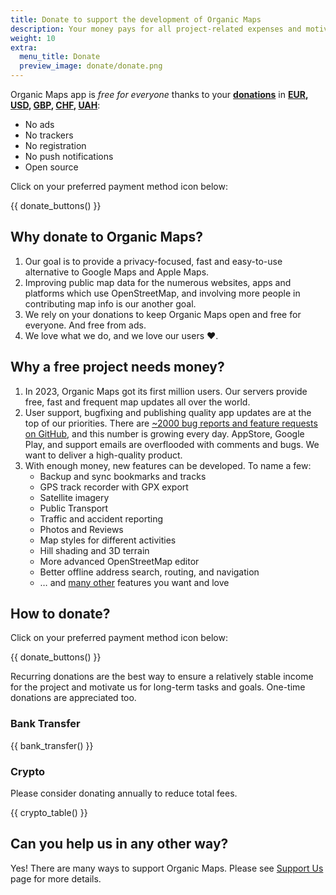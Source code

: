 ```yaml
---
title: Donate to support the development of Organic Maps
description: Your money pays for all project-related expenses and motivates us to improve Organic Maps.
weight: 10
extra:
  menu_title: Donate
  preview_image: donate/donate.png
---
```


Organic Maps app is _free for everyone_ thanks to your **[donations][stripe]** in **[EUR][stripe_eur], [USD][stripe_usd], [GBP][stripe_GBP], [CHF][stripe_chf], [UAH][stripe_uah]**:

- No ads
- No trackers
- No registration
- No push notifications
- Open source

Click on your preferred payment method icon below:

{{ donate_buttons() }}

## Why donate to Organic Maps?

1. Our goal is to provide a privacy-focused, fast and easy-to-use alternative to Google Maps and Apple Maps.
2. Improving public map data for the numerous websites, apps and platforms which use OpenStreetMap, and involving more people in contributing map info is our another goal.
3. We rely on your donations to keep Organic Maps open and free for everyone.
   And free from ads.
4. We love what we do, and we love our users ❤️.

## Why a free project needs money?

1. In 2023, Organic Maps got its first million users.
   Our servers provide free, fast and frequent map updates all over the world.
2. User support, bugfixing and publishing quality app updates are at the top of our priorities.
   There are [~2000 bug reports and feature requests on GitHub][github issues], and this number is growing every day.
   AppStore, Google Play, and support emails are overflooded with comments and bugs. We want to deliver a high-quality product.
3. With enough money, new features can be developed. To name a few:
   - Backup and sync bookmarks and tracks
   - GPS track recorder with GPX export
   - Satellite imagery
   - Public Transport
   - Traffic and accident reporting
   - Photos and Reviews
   - Map styles for different activities
   - Hill shading and 3D terrain
   - More advanced OpenStreetMap editor
   - Better offline address search, routing, and navigation
   - … and [many other][github issues] features you want and love

## How to donate?

Click on your preferred payment method icon below:

{{ donate_buttons() }}

Recurring donations are the best way to ensure a relatively stable income for
the project and motivate us for long-term tasks and goals. One-time donations
are appreciated too.

### Bank Transfer

{{ bank_transfer() }}

### Crypto

Please consider donating annually to reduce total fees.

{{ crypto_table() }}

## Can you help us in any other way?

Yes! There are many ways to support Organic Maps. Please see
[Support Us](@/support-us/index.md) page for more details.

[stripe]: https://donate.organicmaps.app/ "Donate"
[stripe_eur]: https://donate.organicmaps.app/?currency=eur "Donate in EUR"
[stripe_usd]: https://donate.organicmaps.app/?currency=usd "Donate in USD"
[stripe_chf]: https://donate.organicmaps.app/?currency=chf "Donate in CHF"
[stripe_gbp]: https://donate.organicmaps.app/?currency=gbp "Donate in GBP"
[stripe_uah]: https://donate.organicmaps.app/?currency=uah "Donate in UAH"
[github issues]: https://github.com/organicmaps/organicmaps/issues "GitHub Issues"
